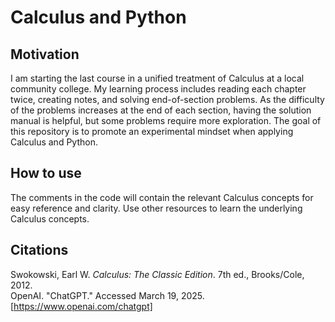 # Calculus and Python

## Motivation
I am starting the last course in a unified treatment of Calculus at a local community college. My learning process includes reading each chapter twice, creating notes, and solving end-of-section problems. As the difficulty of the problems increases at the end of each section, having the solution manual is helpful, but some problems require more exploration. The goal of this repository is to promote an experimental mindset when applying Calculus and Python.

## How to use
The comments in the code will contain the relevant Calculus concepts for easy reference and clarity. Use other resources to learn the underlying Calculus concepts.

## Citations
Swokowski, Earl W. *Calculus: The Classic Edition*. 7th ed., Brooks/Cole, 2012.  
OpenAI. "ChatGPT." Accessed March 19, 2025. [https://www.openai.com/chatgpt]

